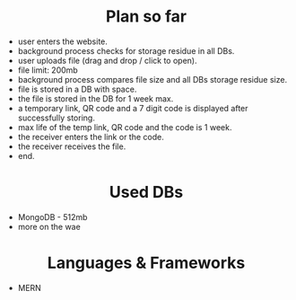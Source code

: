 <center><h1>Plan so far</h1></center>

- user enters the website.
- background process checks for storage residue in all DBs.
- user uploads file (drag and drop / click to open).
- file limit: 200mb
- background process compares file size and all DBs storage residue size.
- file is stored in a DB with space.
- the file is stored in the DB for 1 week max.
- a temporary link, QR code and a 7 digit code is displayed after successfully storing.
- max life of the temp link, QR code and the code is 1 week.
- the receiver enters the link or the code.
- the receiver receives the file.
- end.

<center><h1>Used DBs</h1></center>

- MongoDB - 512mb
- more on the wae

<center><h1>Languages & Frameworks</h1></center>

- MERN
